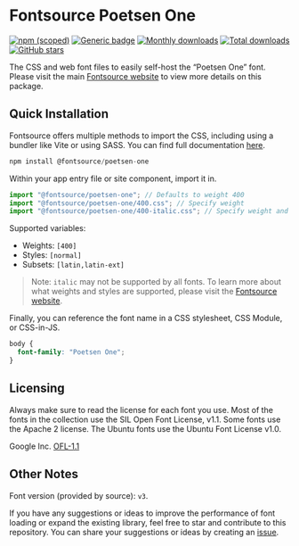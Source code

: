 # Fontsource Poetsen One

[![npm (scoped)](https://img.shields.io/npm/v/@fontsource/poetsen-one?color=brightgreen)](https://www.npmjs.com/package/@fontsource/poetsen-one) [![Generic badge](https://img.shields.io/badge/fontsource-passing-brightgreen)](https://github.com/fontsource/fontsource) [![Monthly downloads](https://badgen.net/npm/dm/@fontsource/poetsen-one)](https://github.com/fontsource/fontsource) [![Total downloads](https://badgen.net/npm/dt/@fontsource/poetsen-one)](https://github.com/fontsource/fontsource) [![GitHub stars](https://img.shields.io/github/stars/fontsource/fontsource.svg?style=social&label=Star)](https://github.com/fontsource/fontsource/stargazers)

The CSS and web font files to easily self-host the “Poetsen One” font. Please visit the main [Fontsource website](https://fontsource.org/fonts/poetsen-one) to view more details on this package.

## Quick Installation

Fontsource offers multiple methods to import the CSS, including using a bundler like Vite or using SASS. You can find full documentation [here](https://fontsource.org/docs/getting-started/introduction).

```javascript
npm install @fontsource/poetsen-one
```

Within your app entry file or site component, import it in.

```javascript
import "@fontsource/poetsen-one"; // Defaults to weight 400
import "@fontsource/poetsen-one/400.css"; // Specify weight
import "@fontsource/poetsen-one/400-italic.css"; // Specify weight and style
```

Supported variables:
- Weights: `[400]`
- Styles: `[normal]`
- Subsets: `[latin,latin-ext]`

> Note: `italic` may not be supported by all fonts. To learn more about what weights and styles are supported, please visit the [Fontsource website](https://fontsource.org/fonts/poetsen-one).

Finally, you can reference the font name in a CSS stylesheet, CSS Module, or CSS-in-JS.

```css
body {
  font-family: "Poetsen One";
}
```

## Licensing
Always make sure to read the license for each font you use. Most of the fonts in the collection use the SIL Open Font License, v1.1. Some fonts use the Apache 2 license. The Ubuntu fonts use the Ubuntu Font License v1.0.

Google Inc.
[OFL-1.1](http://scripts.sil.org/OFL)

## Other Notes
Font version (provided by source): `v3`.

If you have any suggestions or ideas to improve the performance of font loading or expand the existing library, feel free to star and contribute to this repository. You can share your suggestions or ideas by creating an [issue](https://github.com/fontsource/fontsource/issues).
